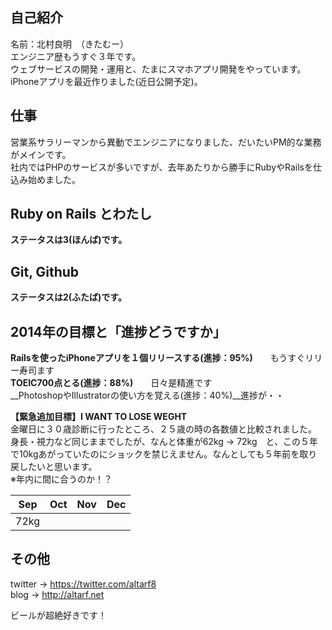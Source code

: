 ## 自己紹介
名前：北村良明　（きたむー）  
エンジニア歴もうすぐ３年です。  
ウェブサービスの開発・運用と、たまにスマホアプリ開発をやっています。  
iPhoneアプリを最近作りました(近日公開予定)。  

## 仕事
営業系サラリーマンから異動でエンジニアになりました、だいたいPM的な業務がメインです。  
社内ではPHPのサービスが多いですが、去年あたりから勝手にRubyやRailsを仕込み始めました。  

## Ruby on Rails とわたし
__ステータスは3(ほんば)です。__    

## Git, Github
__ステータスは2(ふたば)です。__  


## 2014年の目標と「進捗どうですか」
__Railsを使ったiPhoneアプリを１個リリースする(進捗：95%)__　　もうすぐリリー寿司ます  
__TOEIC700点とる(進捗：88%)__　　日々是精進です  
__PhotoshopやIllustratorの使い方を覚える(進捗：40%)__進捗が・・  

__【緊急追加目標】I WANT TO LOSE WEGHT__  
金曜日に３０歳診断に行ったところ、２５歳の時の各数値と比較されました。  
身長・視力など同じままでしたが、なんと体重が62kg → 72kg　と、この５年で10kgあがっていたのにショックを禁じえません。なんとしても５年前を取り戻したいと思います。   
※年内に間に合うのか！？ 


 |Sep |Oct |Nov |Dec |
 |:--:|:--:|:--:|:--:|
 |72kg| |||




## その他
twitter -> https://twitter.com/altarf8  
blog -> http://altarf.net  
  
ビールが超絶好きです！   
